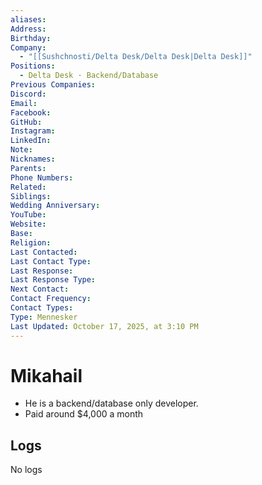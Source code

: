 ```yaml
---
aliases:
Address:
Birthday:
Company:
  - "[[Sushchnosti/Delta Desk/Delta Desk|Delta Desk]]"
Positions:
  - Delta Desk · Backend/Database
Previous Companies:
Discord:
Email:
Facebook:
GitHub:
Instagram:
LinkedIn:
Note:
Nicknames:
Parents:
Phone Numbers:
Related:
Siblings:
Wedding Anniversary:
YouTube:
Website:
Base:
Religion:
Last Contacted:
Last Contact Type:
Last Response:
Last Response Type:
Next Contact:
Contact Frequency:
Contact Types:
Type: Mennesker
Last Updated: October 17, 2025, at 3:10 PM
---
```

# Mikahail

- He is a backend/database only developer.
- Paid around $4,000 a month

## Logs

<span class="placeholder">No logs</span>